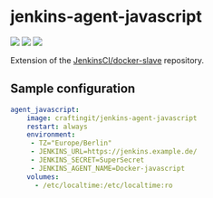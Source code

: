 # jenkins-agent-javascript
![](https://badgen.net/docker/pulls/craftingit/jenkins-agent-javascript?icon=docker&label=pulls)
![](https://badgen.net/docker/stars/craftingit/jenkins-agent-javascript?icon=docker&label=stars)
![](https://badgen.net/github/release/craftingitde/jenkins-agent/stable)

Extension of the [JenkinsCI/docker-slave](https://github.com/jenkinsci/docker-slave) repository.

## Sample configuration
```yaml
agent_javascript:
    image: craftingit/jenkins-agent-javascript
    restart: always
    environment:
     - TZ="Europe/Berlin"
     - JENKINS_URL=https://jenkins.example.de/
     - JENKINS_SECRET=SuperSecret
     - JENKINS_AGENT_NAME=Docker-javascript
    volumes:
      - /etc/localtime:/etc/localtime:ro
```